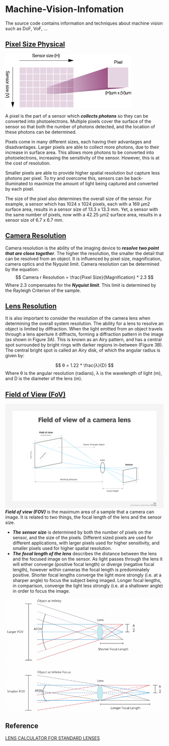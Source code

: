 # Machine-Vision-Infomation
The source code contains information and techniques about machine vision such as DoF, VoF, ...

## [Pixel Size Physical](https://www.princetoninstruments.com/learn/camera-fundamentals/pixel-size-and-camera-resolution)
![Pixel Size](assets/pixel_size.png)

A pixel is the part of a sensor which ***collects photons*** so they can be converted into photoelectrons. Multiple pixels cover the surface of the sensor so that both the number of photons detected, and the location of these photons can be determined.

Pixels come in many different sizes, each having their advantages and disadvantages. Larger pixels are able to collect more photons, due to their increase in surface area. This allows more photons to be converted into photoelectrons, increasing the sensitivity of the sensor. However, this is at the cost of resolution.

Smaller pixels are able to provide higher spatial resolution but capture less photons per pixel. To try and overcome this, sensors can be back-illuminated to maximize the amount of light being captured and converted by each pixel.  

The size of the pixel also determines the overall size of the sensor. For example, a sensor which has 1024 x 1024 pixels, each with a 169 μm2 surface area, results in a sensor size of 13.3 x 13.3 mm. Yet, a sensor with the same number of pixels, now with a 42.25 μm2 surface area, results in a sensor size of 6.7 x 6.7 mm.

## [Camera Resolution](https://www.princetoninstruments.com/learn/camera-fundamentals/pixel-size-and-camera-resolution)
Camera resolution is the ability of the imaging device to ***resolve two point that are close together***. The higher the resolution, the smaller the detail that can be resolved from an object. It is influenced by pixel size, magnification, camera optics and the Nyquist limit. Camera resolution can be determined by the equation:
$$ 
Camera r Resolution = \frac{Pixel Size}{Magnification} * 2.3
$$
Where 2.3 compensates for the ***Nyquist limit***. This limit is determined by the Rayleigh Criterion of the sample.

## [Lens Resolution](https://www.princetoninstruments.com/learn/camera-fundamentals/pixel-size-and-camera-resolution)
It is also important to consider the resolution of the camera lens when determining the overall system resolution. The ability for a lens to resolve an object is limited by diffraction. When the light emitted from an object travels through a lens aperture it diffracts, forming a diffraction pattern in the image (as shown in Figure 3A). This is known as an Airy pattern, and has a central spot surrounded by bright rings with darker regions in-between (Figure 3B). The central bright spot is called an Airy disk, of which the angular radius is given by:

$$
θ = 1.22 * \frac{λ}{D}
$$
Where θ is the angular resolution (radians), λ is the wavelength of light (m), and D is the diameter of the lens (m).

## [Field of View (FoV)](https://www.princetoninstruments.com/learn/camera-fundamentals/field-of-view-and-angular-field-of-view)
![Field of View](assets/FOV.png)
***Field of view (FOV)*** is the maximum area of a sample that a camera can image. It is related to two things, the focal length of the lens and the sensor size.

* ***The sensor size*** is determined by both the number of pixels on the sensor, and the size of the pixels. Different sized pixels are used for different applications, with larger pixels used for higher sensitivity, and smaller pixels used for higher spatial resolution.
* ***The focal length of the lens*** describes the distance between the lens and the focused image on the sensor. As light passes through the lens it will either converge (positive focal length) or diverge (negative focal length), however within cameras the focal length is predominately positive. Shorter focal lengths converge the light more strongly (i.e. at a sharper angle) to focus the subject being imaged. Longer focal lengths, in comparison, converge the light less strongly (i.e. at a shallower angle) in order to focus the image.

![Angel Field of View](assets/FOV_C.png)
## Reference
[LENS CALCULATOR FOR STANDARD LENSES](https://www.get-cameras.com/Lenscalculator)